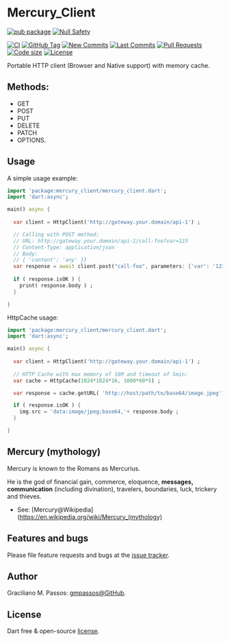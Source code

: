 # Mercury_Client

[![pub package](https://img.shields.io/pub/v/mercury_client.svg?logo=dart&logoColor=00b9fc)](https://pub.dartlang.org/packages/mercury_client)
[![Null Safety](https://img.shields.io/badge/null-safety-brightgreen)](https://dart.dev/null-safety)

[![CI](https://img.shields.io/github/workflow/status/gmpassos/mercury_client/Dart%20CI/master?logo=github-actions&logoColor=white)](https://github.com/gmpassos/mercury_client/actions)
[![GitHub Tag](https://img.shields.io/github/v/tag/gmpassos/mercury_client?logo=git&logoColor=white)](https://github.com/gmpassos/mercury_client/releases)
[![New Commits](https://img.shields.io/github/commits-since/gmpassos/mercury_client/latest?logo=git&logoColor=white)](https://github.com/gmpassos/mercury_client/network)
[![Last Commits](https://img.shields.io/github/last-commit/gmpassos/mercury_client?logo=git&logoColor=white)](https://github.com/gmpassos/mercury_client/commits/master)
[![Pull Requests](https://img.shields.io/github/issues-pr/gmpassos/mercury_client?logo=github&logoColor=white)](https://github.com/gmpassos/mercury_client/pulls)
[![Code size](https://img.shields.io/github/languages/code-size/gmpassos/mercury_client?logo=github&logoColor=white)](https://github.com/gmpassos/mercury_client)
[![License](https://img.shields.io/github/license/gmpassos/mercury_client?logo=open-source-initiative&logoColor=green)](https://github.com/gmpassos/mercury_client/blob/master/LICENSE)

Portable HTTP client (Browser and Native support) with memory cache. 

## Methods:

  - GET
  - POST
  - PUT
  - DELETE
  - PATCH
  - OPTIONS.

## Usage

A simple usage example:

```dart
import 'package:mercury_client/mercury_client.dart';
import 'dart:async';

main() async {
  
  var client = HttpClient('http://gateway.your.domain/api-1') ;

  // Calling with POST method:
  // URL: http://gateway.your.domain/api-1/call-foo?var=123
  // Content-Type: application/json
  // Body:
  // { 'content': 'any' }}
  var response = await client.post("call-foo", parameters: {'var': '123'}, body: "{ 'content': 'any' }}", contentType: 'application/json') ;
  
  if ( response.isOK ) {
    print( response.body ) ;
  }

}
```

HttpCache usage:


```dart
import 'package:mercury_client/mercury_client.dart';
import 'dart:async';

main() async {
  
  var client = HttpClient('http://gateway.your.domain/api-1') ;
  
  // HTTP Cache with max memory of 16M and timeout of 5min:
  var cache = HttpCache(1024*1024*16, 1000*60*5) ;

  var response = cache.getURL( 'http://host/path/to/base64/image.jpeg') ;

  if ( response.isOK ) {
    img.src = 'data:image/jpeg;base64,'+ response.body ;
  }

}
```

## Mercury (mythology)

Mercury is known to the Romans as Mercurius.

He is the god of financial gain, commerce, eloquence, **messages, communication** (including divination), travelers, boundaries, luck, trickery and thieves.

- See: [Mercury@Wikipedia](https://en.wikipedia.org/wiki/Mercury_(mythology)

## Features and bugs

Please file feature requests and bugs at the [issue tracker][tracker].

[tracker]: https://github.com/gmpassos/mercury_client/issues

## Author

Graciliano M. Passos: [gmpassos@GitHub][github].

[github]: https://github.com/gmpassos

## License

Dart free & open-source [license](https://github.com/dart-lang/stagehand/blob/master/LICENSE).
